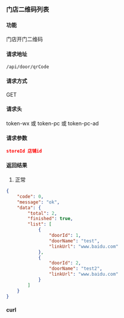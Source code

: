 ### 门店二维码列表

#### 功能

门店开门二维码

#### 请求地址

```text
/api/door/qrCode
```

#### 请求方式

GET

#### 请求头

token-wx 或 token-pc 或 token-pc-ad

#### 请求参数

```json
storeId 店铺id
```

#### 返回结果

1. 正常

```json
{
    "code": 0,
    "message": "ok",
    "data": {
        "total": 2,
        "finished": true,
        "list": [
            {
                "doorId": 1,
                "doorName": "test",
                "linkUrl": "www.baidu.com"
            },
            {
                "doorId": 2,
                "doorName": "test2",
                "linkUrl": "www.baidu.com"
            }
        ]
    }
}
```


#### curl

```text

```